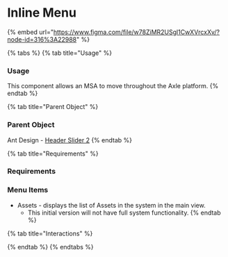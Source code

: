 # Inline Menu

{% embed url="https://www.figma.com/file/w78ZiMR2USgl1CwXVrcxXv/?node-id=316%3A22988" %}

{% tabs %}
{% tab title="Usage" %}
### Usage

This component allows an MSA to move throughout the Axle platform.
{% endtab %}

{% tab title="Parent Object" %}
### Parent Object

Ant Design - [Header Slider 2](https://ant.design/components/layout/)
{% endtab %}

{% tab title="Requirements" %}
### Requirements

### Menu Items

* Assets - displays the list of Assets in the system in the main view.
  * This initial version will not have full system functionality.
{% endtab %}

{% tab title="Interactions" %}

{% endtab %}
{% endtabs %}

